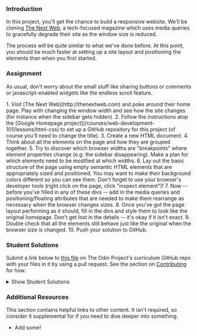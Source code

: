 ### Introduction
In this project, you'll get the chance to build a responsive website.  We'll be cloning [The Next Web](http://thenextweb.com), a tech-focused magazine which uses media queries to gracefully degrade their site as the window size is reduced.

The process will be quite similar to what we've done before.  At this point, you should be much faster at setting up a site layout and positioning the elements than when you first started.

### Assignment
As usual, don't worry about the small stuff like sharing buttons or comments or javascript-enabled widgets like the endless scroll feature.

<div class="lesson-content__panel" markdown="1">
1. Visit [The Next Web](http://thenextweb.com) and poke around their home page.  Play with changing the window width and see how the site changes (for instance when the sidebar gets hidden).
2. Follow the instructions atop the [Google Homepage project](/courses/web-development-101/lessons/html-css) to set up a GitHub repository for this project (of course you'll need to change the title).
3. Create a new HTML document.
4. Think about all the elements on the page and how they are grouped together.
5. Try to discover which browser widths are "breakpoints" where element properties change (e.g. the sidebar disappearing).  Make a plan for which elements need to be modified at which widths.
6. Lay out the basic structure of the page using empty semantic HTML elements that are appropriately sized and positioned.  You may want to make their background colors different so you can see them.  Don't forget to use your browser's developer tools (right click on the page, click "inspect element")!
7. Now -- before you've filled in any of these divs -- add in the media queries and positioning/floating attributes that are needed to make them rearrange as necessary when the browser changes sizes.
8. Once you've got the page layout performing as it should, fill in the divs and style them to look like the original homepage.  Don't get lost in the details -- it's okay if it isn't exact.
9. Double check that all the elements still behave just like the original when the browser size is changed.
10. Push your solution to GitHub.
</div>

### Student Solutions

Submit a link below to [this file](https://github.com/TheOdinProject/curriculum/blob/master/html_css/project_responsive.md) on The Odin Project's curriculum GitHub repo with your files in it by using a pull request. See the section on [Contributing](http://github.com/TheOdinProject/curriculum/blob/master/contributing.md) for how.

<details markdown="block">
  <summary> Show Student Solutions </summary>

* Add your solution below this line!
* [irlgabriel's Solution](https://github.com/irlgabriel/responsive-website-project) - [View in Browser](https://irlgabriel.github.io/responsive-website-project/)
* [Christian's Solution](https://github.com/rueeazy/tnw-clone) - [View in Browser](https://rueeazy.github.io/tnw-clone/)
* [hgnuye's Solution](https://github.com/hnguye/tmw-clone) - [View in Browser](https://hnguye.github.io/tmw-clone/)
* [Ideopunk's Solution](https://github.com/Ideopunk/responsive-design-practice-ulysses) - [View in Browser](https://ideopunk.github.io/responsive-design-practice-ulysses/)
* [Run After's Solution](https://github.com/run-after/mock-the-next-web) - [View in Browser](https://run-after.github.io/mock-the-next-web/)
* [Alex Zambrano's Solution](https://github.com/Alexoid1/Building-with-Responsive-Design) - [View in Browser](https://alexoid1.github.io/Building-with-Responsive-Design/)
* [Lucas Bide's Solution](https://github.com/Lucas-Bide/odin-responsive) - [View in Browser](https://lucas-bide.github.io/odin-responsive/)
* [Stanley Enow Lekunze's Solution](https://github.com/happiguru/Building-with-responsive-design) - [View in Browser](https://raw.githack.com/SunnySparks/Building-with-responsive-design/feature-branch/index.html)
* [descholar's Solution](https://github.com/AlduLonghi/the-next-web-clone) - [View in Browser](https://fervent-mcnulty-8f2492.netlify.app/)
* [Yiğit's Solution](https://github.com/yigitm/TNW-Clone) - [View in Browser](https://yigitm.github.io/TNW-Clone/)
* [Haroon Abdulrazaq's Solution](https://github.com/Haroonabdulrazaq/Responsive-Design) - [View in Browser](https://haroonabdulrazaq.github.io/Responsive-Design/)
* [Morgan's Solution](https://github.com/morganbonhomme/responsive-design) - [View in Browser](https://morganbonhomme.github.io/responsive-design/)
* [Jose Salvador's Solution](https://github.com/Jsalvadorpp/TNW) - [View in Browser](https://jsalvadorpp.github.io/TNW/)
* [Uduak Essien's Solution](https://github.com/acushlakoncept/The-Next-Web) - [View in Browser](https://raw.githack.com/vmwhoami/The-Next-Web/feature-home/index.html)
* [kaliberpoziomka's Solution](https://github.com/kaliberpoziomka/tnw-responsive) - [View in Browser](https://kaliberpoziomka.github.io/tnw-responsive/)
* [Julio's Solution](https://github.com/julio22b/top-responsive-design/tree/master) - [View in Browser](https://julio22b.github.io/top-responsive-design/)
* [Mikael's Solution](https://github.com/Mikearaya/thenextweb-clone) - [View in browser](https://mikearaya.github.io/thenextweb-clone)
* [Rarysson's Solution](https://github.com/rarysson/next-web-clone) - [View in browser](https://rarysson.github.io/next-web-clone/)
* [Estela's Solution](https://estelajimero.github.io/responsive-design/) - [View in browser](https://estelajimero.github.io/responsive-design/)
* [Johongirr's Solution](https://github.com/Johongirr/newsweek-copy) - [View in browser](https://johongirr.github.io/newsweek-copy/)
* [Igorashs's Solution](https://github.com/igorashs/building-with-responsive-design) - [View in browser](https://igorashs.github.io/building-with-responsive-design/)
* [Zuzanna's Solution](https://marcheweczka007.github.io/Responsive-desing/) - [View in browser](https://marcheweczka007.github.io/Responsive-desing/)
* [Katarzyna Kaswen-Wilk's Solution](https://github.com/kikupiku/tnw-clone) - [View in browser](https://kikupiku.github.io/tnw-clone/)
* [Raiko's Solution](https://github.com/Cypher0/odin-responsive-design) - [View in browser](https://cypher0.github.io/odin-responsive-design/)
* [rbkjefkj's Solution](https://github.com/rbkjefkj/TNW) - [View in browser](https://rbkjefkj.github.io/TNW/)
* [Kevin Vuong's Solution](https://github.com/fffear/responsive-design) - [View in browser](https://fffear.github.io/responsive-design/)
* [Braxton Lemmon's Solution](https://github.com/braxtonlemmon/tnw-clone) - [View in Browser](https://braxtonlemmon.github.io/tnw-clone/)
* [Joan Currie's Solution](https://github.com/JECurrie/google-homepage/) - [View in Browser](https://jecurrie.github.io/google-homepage/)
* [Muhammad Ahmad's Solution](https://github.com/thisisMAhmad/thenextweb) - [View in Browser](https://thisismahmad.github.io/thenextweb/)
* [David Auza's and Eduardo Reis's Solution](https://github.com/davidauza-engineer/Building-with-Responsive-Design) - [View in Browser](https://davidauza-engineer.github.io/Building-with-Responsive-Design/)
* [David Tan's Solution](https://github.com/davecmd/the-next-web-responsive-design-replica) - [View in browser](https://davecmd.github.io/the-next-web-responsive-design-replica/)
* [Learnsometing's Solution](https://github.com/learnsometing/responsive-design) - [View in browser](https://learnsometing.github.io/responsive-design/)
* [Bojo's Solution](https://github.com/BojoZahariev/TheNextWeb-homepage) - [View in browser](https://bojozahariev.github.io/TheNextWeb-homepage/)
* [bcikota's Solution](https://github.com/bcikota/the_next_web) - [View in browser](https://bcikota.github.io/the_next_web/)
* [Ohlie's Solution](https://github.com/lco1220/theNextWeb_RWD) - [View in browser](https://lco1220.github.io/theNextWeb_RWD)
* [Bola Buari's Solution](https://github.com/bolah2009/tnw-clone) - [View in browser](https://bolah2009.github.io/tnw-clone)
* [Jason McKee's Solution](https://github.com/jttmckee/responsive-practice) - [View in browser](https://jttmckee.github.io/responsive-practice/)
* [ARaut9's Solution](https://github.com/ARaut9/TNW_responsive_homepage) - [View in browser](https://araut9.github.io/TNW_responsive_homepage/)
* [Ricala's Solution](https://github.com/Ricala/tnw-responsive-design) - [View in browser](https://ricala.github.io/tnw-responsive-design/)
* [N00bG1rl's Solution](https://github.com/N00bG1rl/responsive) - [View in browser](https://n00bg1rl.github.io/responsive/)
* [Max Garber's Solution](https://github.com/bubblebooy/Odin-HTML5andCSS3) - [View in browser](https://bubblebooy.github.io/Odin-HTML5andCSS3/thenextweb.html)
* [Chris MacSwan's Solution](https://github.com/cmacswan07/responsive_design) - [View in browser](https://cmacswan07.github.io/responsive_design/index.html)
* [Javier Machin's Solution](https://github.com/Javier-Machin/responsive-design) - [View in browser](https://javier-machin.github.io/responsive-design/)
* [nmac's Solution](https://github.com/nmacawile/thenextweb-layout) - [Preview](https://htmlpreview.github.io/?https://github.com/nmacawile/thenextweb-layout/blob/master/index.html)
* [SarfrazAnjum's Solution](https://github.com/SarfrazAnjum/TOP_Building-with-Responsive-Design) - [View in browser]( https://sarfrazanjum.github.io/TOP_Building-with-Responsive-Design/)
* [Henry Kirya's Solution](https://github.com/harrika/nextweb) - [View in browser](https://harrika.github.io/nextweb/)
* [Adrien Pardo's Solution](https://github.com/Shieboo/responsive-design) - [View in browser](https://shieboo.github.io/responsive-design/)
* [theghall's Solution](https://github.com/theghall/odin-responsive-design) - [View in browser](https://theghall.github.io/odin-responsive-design/)
* [Jonathan Yiv's Solution](https://github.com/JonathanYiv/the-next-web) - [View in browser](http://jonathanyiv.com/the-next-web/)
* [Jmooree's Solution](https://github.com/jmooree30/the-next-web) - [View in browser](https://jmooree30.github.io/the-next-web/)
* [Axel's Solution](https://github.com/afuh/next-web) - [View in browser](http://next-web.surge.sh/)
* [yilmazgunalp's Solution](https://github.com/yilmazgunalp/next-web) - [View in browser](https://yilmazgunalp.github.io/next-web/)
* [Leah Xia's Solution](https://github.com/LeahXia/the-next-web.git) - [View in browser](http://leahxia.com/internal-links/the-next-web/index.html)
* [Andrew's Solution](https://github.com/andrewr224/The-Next-Web) - [View in browser](https://andrewr224.github.io/The-Next-Web/)
* [Jeff's Solution](https://github.com/jmbothe/tnw-homepage) - [View in Browser](https://jmbothe.github.io/tnw-homepage/)
* [Austin's Solution](https://github.com/CouchofTomato/nextweb-clone) - [View in browser](https://couchoftomato.github.io/nextweb-clone/)
* [ Flint Mayers' Solution](https://github.com/FlintMayers/-Responsive-Design_odin) - [View in browser](https://flintmayers.github.io/-Responsive-Design_odin/)
* [Rhys B's Solution](https://github.com/105ron/the-next-web) - [View in browser](https://105ron.github.io/the-next-web/)
* [Pawel R's Solution](https://github.com/PawelRokosz/ResponsiveDesign) - [View in browser](https://htmlpreview.github.io/?https://github.com/PawelRokosz/ResponsiveDesign/blob/master/index.html)
* [Donald's Solution](https://github.com/donaldali/odin-html-css/tree/master/responsive_design) - [View in browser](http://htmlpreview.github.io/?https://github.com/donaldali/odin-html-css/blob/master/responsive_design/index.html)
* [Leonard Labita's Solution](https://github.com/lendoza/OdinProject/tree/master/app) - [View in browser](http://leonardlabita.com/next.html)
* [Artur Janik's Solution](https://github.com/ArturJanik/ProjectTNW) - [View in browser](http://htmlpreview.github.io/?https://github.com/ArturJanik/ProjectTNW/blob/master/index.html)
* [AyeSea's Solution](https://github.com/AyeSea/tnw-responsive-design) - [View in browser](https://htmlpreview.github.io/?https://github.com/AyeSea/tnw-responsive-design/blob/master/index.html)
* [Dusan Milosavljevic's Solution](https://github.com/dusanmilosavljevic1624/Project-Responsive-Design) - [View in browser](http://dusanmilosavljevic1624.github.io/Project-Responsive-Design/)
* [Luke Walker's Solution](https://github.com/ubershibs/odin-html-css/tree/master/tnw) - [View in browser](https://htmlpreview.github.io/?https://github.com/ubershibs/odin-html-css/blob/master/tnw/index.html)
* [Miguel Herrera's Solution](https://github.com/migueloherrera/the-next-web) - [View in browser](http://htmlpreview.github.io/?https://github.com/migueloherrera/the-next-web/blob/master/index.html)
* [J-kaizen's Solution](https://github.com/J-kaizen/TheOdinProject/tree/master/HTML_CSS/html5_site) - [View in browser](http://htmlpreview.github.io/?https://github.com/J-kaizen/TheOdinProject/blob/master/HTML_CSS/html5_site/index.html)
* [Stefan (Cyprium)'s Solution](https://github.com/dev-cyprium/TheOdinProject-HTML/blob/master/thenextweb-remake/index.html) - [View in browser](https://htmlpreview.github.io/?https://github.com/dev-cyprium/TheOdinProject-HTML/blob/master/thenextweb-remake/index.html)
* [Ashleigh's Solution](https://github.com/aedelman/responsive-design/blob/master/index.html) - [View in browser](https://htmlpreview.github.io/?https://github.com/aedelman/responsive-design/blob/master/index.html)
* [csrail's Solution](https://github.com/csrail/next-web-mock) - [View in browser](https://rawgit.com/csrail/next-web-mock/master/index.html)
* [David Chapman's Solution (w/ partial placeholder elements)](https://github.com/davidchappy/odin_training_projects/tree/master/html-responsive-design) - [View in browser](https://davidchappy.github.io/html-responsive-design/)
* [Charles Harries's Solution (mostly placeholder + menu)](https://github.com/charlesharries/the-next-web/) - [View in browser](https://htmlpreview.github.io/?https://github.com/charlesharries/the-next-web/blob/master/index.html)
* [Daunenok's Solution](https://github.com/daunenok/next-web) - [View in browser](https://daunenok.github.io/next-web/)
* [Beth Rathbone's Solution](https://github.com/bethrath/responsive-design) - [View in browser](http://htmlpreview.github.io/?https://github.com/bethrath/responsive-design/blob/master/index.html)
* [husein ghafari's Solution](https://github.com/hosghf/responsive-thenextweb) - [View in browser](https://htmlpreview.github.io/?https://github.com/hosghf/responsive-thenextweb/blob/master/index.html)
* [Neil Cudden's Solution](https://github.com/ncud4bloc/NextWeb/) - [View in browser](https://ncud4bloc.github.io/NextWeb/HTML.index.html)
* [Matteo's Solution](https://github.com/naufragio/thenextweb) - [View in browser](https://naufragio.github.io/thenextweb/)
* [Aram Shelton's Solution](https://github.com/tonalmasher/next-web/settings) [View in browser](https://tonalmasher.github.io/next-web/)
* [Francisco Carlos's Solution](https://github.com/fcarlosdev/responsive_design) [View in browser](https://fcarlosdev.github.io/responsive_design/)
* [aznafro's Solution](https://github.com/aznafro/tnw) - [View in browser](https://aznafro.github.io/thenextweb/)
* [Areeba's Solution](https://github.com/AREEBAISHTIAQ/The-next-web) - [View in browser](https://areebaishtiaq.github.io/The-next-web/)
* [Taylor J's Solution](https://github.com/taylorjohannsen/thenextwebmockup) - [View in browser](https://taylorjohannsen.github.io/thenextwebmockup/)
* [Carlos Del Real's and Gabriela Cruz's Solution](https://github.com/carloshdelreal/building-with-responsive-design) - [View in browser](https://carloshdelreal.github.io/building-with-responsive-design/)
* [Halkim's Solution](https://github.com/halkim44/thenextweb-clone) - [View in browser](https://halkim44.github.io/thenextweb-clone/)
* [Aron's Solution](https://github.com/aronfischer/responsive-TNV-homepage) - [View in browser](https://aronfischer.github.io/responsive-TNV-homepage/)
* [Moin & Angel's Solution](https://github.com/moinkhanif/tnw-responsive-clone) - [View in browser](https://moinkhanif.github.io/tnw-responsive-clone/)
* [Adriel Bruno's Solution](https://github.com/AdrielTrigger/top-next-web-clone-project) - [View in Browser](https://adrieltrigger.github.io/top-next-web-clone-project/)
* [Veskenazi's Solution](https://github.com/veskenazi/building-with-responsive-design) - [View in Browser](https://veskenazi.github.io/building-with-responsive-design)
* [ranmaru22's Solution](https://github.com/ranmaru22/the_odin_project/tree/master/responsive-design) - [View in Browser](https://ranmaru22.github.io/the_odin_project/responsive-design/)
* [barrysweeney's Solution](https://github.com/barrysweeney/responsive-site) - [View in Browser](https://barrysweeney.github.io/responsive-site/)
* [mangakiko's Solution](https://github.com/magakiko/TNW-Responsive) - [View in Browser](https://magakiko.github.io/TNW-Responsive/)
* [jamesredux's Solution](https://github.com/Jamesredux/tnw-clone) - [View in Browser](https://jamesredux.github.io/tnw-clone/)
* [bhenning's Solution](https://github.com/bhenning83/TNW-magazine) - [View in Browser](https://bhenning83.github.io/TNW-magazine/)
* [Timework's Solution](https://github.com/Timework/responsive-design) - [View in Browser](https://timework.github.io/responsive-design/)
* [Sanyogita's Solution](https://github.com/SanyogitaPandit/html-css/tree/master/responsive_design)
* [icepick-pauly's Solution](https://github.com/icepick-pauly/top_htmlcss_responsivedesign) - [View in Browser](https://icepick-pauly.github.io/top_htmlcss_responsivedesign/)
</details>

### Additional Resources
This section contains helpful links to other content. It isn't required, so consider it supplemental for if you need to dive deeper into something.

* Add some!
